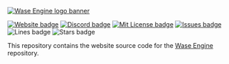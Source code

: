 [![Wase Engine logo banner](http://wase-engine.com/img/banner.png)](https://wase-engine.com/)

[![Website badge](https://img.shields.io/website?up_message=online&url=https%3A%2F%2Fwase-engine.com%2F)](https://wase-engine.com/)
[![Discord badge](https://img.shields.io/discord/864845724444393472?label=discord)](https://discord.gg/2RBMMxMJ7R)
[![Mit License badge](https://img.shields.io/apm/l/vim-mode)](https://github.com/JelleVos1/wase-engine/blob/master/LICENSE)
[![Issues badge](https://img.shields.io/github/issues/JelleVos1/wase-engine-website)](https://github.com/JelleVos1/wase-engine-website/issues)
![Lines badge](https://img.shields.io/tokei/lines/github/JelleVos1/wase-engine-website)
![Stars badge](https://img.shields.io/github/stars/JelleVos1/wase-engine-website?style=social)

This repository contains the website source code for the [Wase Engine](https://github.com/JelleVos1/wase-engine) repository. 
